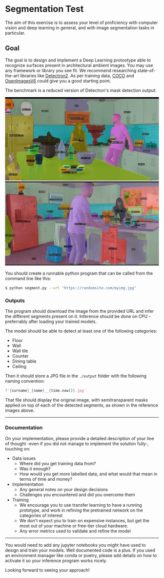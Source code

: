 Segmentation Test
===

The aim of this exercise is to assess your level of proficiency with computer vision and deep learning in general, and with image segmentation tasks in particular. 

Goal
---

The goal is to design and implement a Deep Learning protootype able to recognize surfaces present in architectural ambient images. You may use any framework or library you see fit. We recommend researching state-of-the-art libraries like [Detectron2](https://ai.facebook.com/blog/-detectron2-a-pytorch-based-modular-object-detection-library-/). As per training data, [COCO](https://cocodataset.org/#home) and [OpenImagesV6](https://storage.googleapis.com/openimages/web/index.html) could give you a good starting point.

The benchmark is a reduced version of Detectron's mask detection output:

![segments01](./assets/segments01.JPG)
![segments01](./assets/segments02.JPG)

You should create a runnable python program that can be called from the command line like this:
```bash
$ python segment.py --url "https://randomsite.com/myimg.jpg"
```

### Outputs
The program should download the image from the provided URL and infer the different segments present on it. Inference should be done on CPU - preferrably after loading your trained models. 

The model should be able to detect at least one of the following categories:
*   Floor
*   Wall
*   Wall tile
*   Counter
*   Dining table
*   Ceiling


Then it should store a JPG file in the `./output` folder with the following naming convention:
```python
f'{surname}_{name}__{time.now()}.jpg'
```
That file should display the original image, with semitransparent masks applied on top of each of the detected segments, as shown in the reference images above.

***

### Documentation

On your implementation, please provide a detailed description of your line of thought -even if you did not manage to implement the solution fully-, touching on:
*   Data issues
    *   Where did you get training data from?
    *   Was it enough?
    *   How would you get more labelled data, and what would that mean in terms of time and money?
*   Implementation
    *   Any general notes on your design decisions
    *   Challenges you encountered and did you overcome them
*   Training
    *   We encourage you to use transfer learning to have a running prototype, and work in refining the pretrained network on the categories of interest
    *   We don't expect you to train on expensive instances, but get the most out of your machine or free-tier cloud hardware.
    *   Any error metrics used to validate and refine the model


***

You would need to add any jupyter notebooks you might have used to design and train your models. Well documented code is a plus. If you used an environment manager like conda or poetry, please add details on how to activate it so your inference program works nicely. 

Looking forward to seeing your approach!



